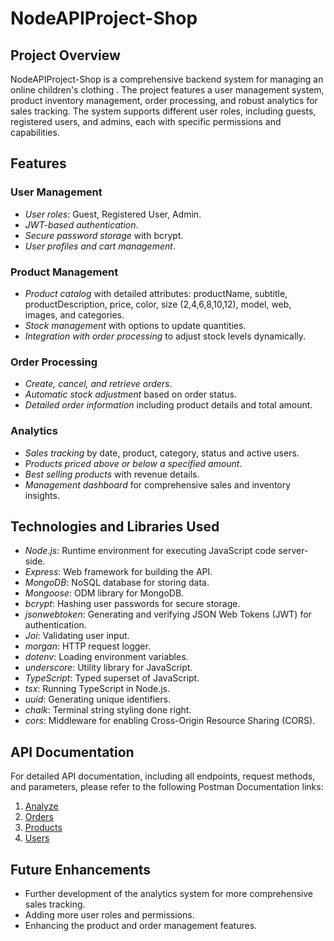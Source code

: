 # NodeAPIProject-Shop

## Project Overview

NodeAPIProject-Shop is a comprehensive backend system for managing an online children's clothing . The project features a user management system, product inventory management, order processing, and robust analytics for sales tracking. The system supports different user roles, including guests, registered users, and admins, each with specific permissions and capabilities.

## Features

### User Management

- *User roles*: Guest, Registered User, Admin.
- *JWT-based authentication*.
- *Secure password storage* with bcrypt.
- *User profiles and cart management*.

### Product Management

- *Product catalog* with detailed attributes: productName, subtitle, productDescription, price, color, size (2,4,6,8,10,12), model, web, images, and categories.
- *Stock management* with options to update quantities.
- *Integration with order processing* to adjust stock levels dynamically.

### Order Processing

- *Create, cancel, and retrieve orders*.
- *Automatic stock adjustment* based on order status.
- *Detailed order information* including product details and total amount.


### Analytics

- *Sales tracking* by date, product, category, status and active users.
- *Products priced above or below a specified amount*.
- *Best selling products* with revenue details.
- *Management dashboard* for comprehensive sales and inventory insights.


## Technologies and Libraries Used

- *Node.js*: Runtime environment for executing JavaScript code server-side.
- *Express*: Web framework for building the API.
- *MongoDB*: NoSQL database for storing data.
- *Mongoose*: ODM library for MongoDB.
- *bcrypt*: Hashing user passwords for secure storage.
- *jsonwebtoken*: Generating and verifying JSON Web Tokens (JWT) for authentication.
- *Joi*: Validating user input.
- *morgan*: HTTP request logger.
- *dotenv*: Loading environment variables.
- *underscore*: Utility library for JavaScript.
- *TypeScript*: Typed superset of JavaScript.
- *tsx*: Running TypeScript in Node.js.
- *uuid*: Generating unique identifiers.
- *chalk*: Terminal string styling done right.
- *cors*: Middleware for enabling Cross-Origin Resource Sharing (CORS).

## API Documentation

For detailed API documentation, including all endpoints, request methods, and parameters, please refer to the following Postman Documentation links:

1. [Analyze](https://documenter.getpostman.com/view/34978047/2sA3dxCArr)
2. [Orders](https://documenter.getpostman.com/view/34978047/2sA3dxCAwE)
3. [Products](https://documenter.getpostman.com/view/34978047/2sA3dxCAwJ)
4. [Users](https://documenter.getpostman.com/view/34978047/2sA3QmCu1H)

## Future Enhancements

- Further development of the analytics system for more comprehensive sales tracking.
- Adding more user roles and permissions.
- Enhancing the product and order management features.
